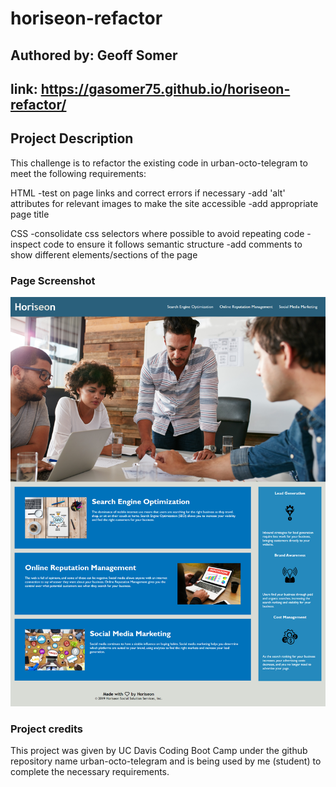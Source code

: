 # horiseon-refactor

## Authored by: Geoff Somer

## link: https://gasomer75.github.io/horiseon-refactor/

## Project Description
This challenge is to refactor the existing code in urban-octo-telegram to
meet the following requirements:

HTML
-test on page links and correct errors if necessary
-add 'alt' attributes for relevant images to make the site accessible
-add appropriate page title

CSS
-consolidate css selectors where possible to avoid repeating code
-inspect code to ensure it follows semantic structure
-add comments to show different elements/sections of the page

### Page Screenshot
![Horiseon home page](/assets/images/screenshot.png "Horiseon webpage")

### Project credits
This project was given by UC Davis Coding Boot Camp under the github repository name
urban-octo-telegram and is being used by me (student) to complete the necessary requirements.